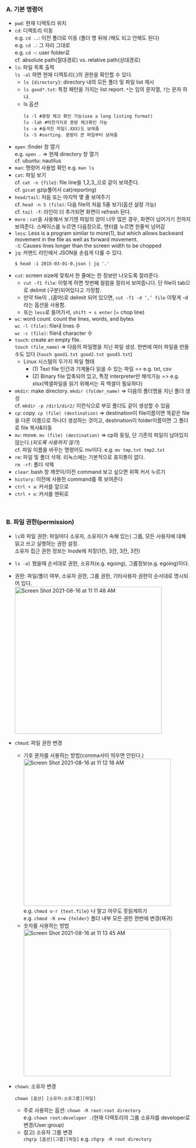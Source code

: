 ### A. 기본 명령어
  * `pwd`: 현재 디렉토리 위치
  * `cd`: 디렉토리 이동 <br> 
     e.g. `cd ..`: 이전 폴더로 이동 (폴더 명 뒤에 /해도 되고 안해도 된다)<br>
     e.g. `cd .`: 그 자리 그대로 <br>
     e.g. `cd ~`: user folder로 <br>
     cf. absolute path(절대경로) vs. relative path(상대경로)
  * `ls`: 파일 목록 출력 <br> `ls -al` 하면 현재 디렉토리(.)의 권한을 확인할 수 있다.
    * `ls {directory}`: directory 내의 모든 폴더 및 파일 list 제시
    * `ls good*.txt`: 특정 패턴을 가지는 list report. `*`는 임의 문자열, `?`는 문자 하나.
    * ls 옵션
      ```
      ls -l #용량 체크 확인 가능(use a long listing format)
      ls -lah #마찬가지로 용량 체크확인 가능
      ls -a #숨겨진 파일(.XXX)도 보여줌
      ls -S #sorting. 용량이 큰 파일부터 보여줌
      ```
  * `open` :finder 창 열기 <br>
     e.g. `open .` => 현재 directory 창 열기 <br>
     cf. ubuntu: nautilus
  * `man`: 명령어 사용법 확인 e.g. `man ls`
  * `cat`: 파일 보기 <br>
    cf. `cat -n {file}`: file line을 1,2,3,,으로 같이 보여준다. <br>
    cf. `gzcat` gzip풀어서 cat(reporting)
  * `head/tail`: 처음 또는 마지막 몇 줄 보여주기 <br> 
    cf. `head -n 5 (file)`: 다음 file의 처음 5줄 보기(옵션 설정 가능) <br>
    cf. `tail -f`: 라인이 더 추가되면 화면이 refresh 된다. 
  * `more` : `cat`을 사용해서 보기엔 파일의 양이 너무 많은 경우, 화면이 넘어가기 전까지 보여준다. 스페이스를 누르면 다음장으로, 엔터를 누르면 한줄씩 넘어감
  * `less`:   Less  is  a  program  similar  to  more(1), but which allows backward movement in the file as well as forward movement. <br>
    `-S`: Causes lines longer than the screen width to be  chopped
  * `jq`: 커맨드 라인에서 JSON을 손쉽게 다룰 수 있다. 
    ```
    $ head -1 2015-03-01-0.json | jq '.'
    ```
  * `cut`: screen size에 맞춰서 한 줄에는 한 정보만 나오도록 잘라준다.
    * `cut -f1 file`: 이렇게 하면 첫번째 컬럼을 잘라서 보여줍니다. 단 file이 tab으로 delimit (구분)되어있다고 가정함.
    * 만약 file이 `,`(콤마)로 delimit 되어 있으면, `cut -f1 -d ‘,’ file` 이렇게 -d 라는 옵션을 사용함.
    * 또는 `less`로 들어가서,  `shift + s enter` (= chop line)
  * `wc`: word count. count the lines, words, and bytes <br>
    `wc -l (file)`: file내 lines 수 <br>
    `wc -c (file)`: file내 character 수
  * `touch`: create an empty file. <br>
    `touch (file_name)` => 다음의 파일명을 지닌 파일 생성. 한번에 여러 파일을 만들수도 있다 (`touch good1.txt good2.txt good3.txt`)
    * Linux 시스템의 두가지 파일 형태
      * (1) Text file 인간과 기계둘다 읽을 수 있는 파일 => e.g. txt, csv
      * (2) Binary file  압축되어 있고, 특정 interpreter만 해석가능 => e.g. xlsx(엑셀파일을 읽기 위해서는 꼭 엑셀이 필요하다)
  * `mkdir`: make directory. `mkdir (folder_name)` => 다음의 폴더명을 지닌 폴더 생성 <br>
     cf. `mkdir -p /dir1/dir2/` 이런식으로 부모 폴더도 같이 생성할 수 있음
  * `cp`: copy. `cp (file) (destination)` => destination이 file이름이면 똑같은 file을 다른 이름으로 하나더 생성하는 것이고, destination이 folder이름이면 그 폴더로 file 복사&이동
  * `mv`: move. `mv (file) (destination)` => cp와 동일, 단 기존의 파일이 남아있지 않는다.(*되도록 사용하지 않기*) <br>
     cf. 파일 이름을 바꾸는 명령어도 mv이다. e.g. `mv tmp.txt tmp2.txt`
  * `rm`: 파일 및 폴더 삭제. 리눅스에는 기본적으로 휴지통이 없다. <br>
    `rm -rf`: 폴더 삭제 
  * `clear`: bash 창 깨끗이/이전 command 보고 싶으면 위쪽 커서 누르기
  * `history`: 이전에 사용한 command를 쭉 보여준다
  * `ctrl + a`: 커서를 앞으로
  * `ctrl + e`: 커서를 맨뒤로

<br>

### B. 파일 권한(permission)
  * `ls`와 파일 권한: 파일마다 소유자, 소유자(가 속해 있는) 그룹, 모든 사용자에 대해 읽고 쓰고 실행하는 권한 설정. <br> 소유자 접근 권한 정보는 Inode에 저장(1칸, 3칸, 3칸, 3칸)
  * `ls -al` 했을때 순서대로 권한, 소유자(e.g. egoing), 그룹정보(e.g. egoing)이다.
  * 권한: 파일/폴더 여부, 소유자 권한, 그룹 권한, 기타사용자 권한이 순서대로 명시되어 있다. <br>
    <img width="400" alt="Screen Shot 2021-08-16 at 11 11 48 AM" src="https://user-images.githubusercontent.com/43725183/129502379-ca8d0cbc-8e6e-49c5-af9d-f7c84e1fbf6f.png">

  * `chmod`: 파일 권한 변경
    * 기호 문자를 사용하는 방법(comma사이 띄우면 안된다.) <br>
      <img width="400" alt="Screen Shot 2021-08-16 at 11 12 18 AM" src="https://user-images.githubusercontent.com/43725183/129502417-b701a66f-67d3-4dd8-ad7c-d6aa1975a62b.png"><br>
      e.g. `chmod o-r {text.file}` 나 말고 아무도 못읽게하기 <br>
      e.g. `chmod -R o+w {folder}` 폴더 내부 모든 권한 한번에 변경(재귀)
    * 숫자를 사용하는 방법 <br>
      <img width="400" alt="Screen Shot 2021-08-16 at 11 13 45 AM" src="https://user-images.githubusercontent.com/43725183/129502523-d52d82c3-fe4b-4c6b-ab6a-2c19adc018de.png">

  * `chown`: 소유자 변경
    ```
    chown [옵션] [소유자:소유그룹][파일]
    ```
    * 주로 사용하는 옵션: `chown -R root:root directory` <br>
      e.g. `chown root:developer .`(현재 디렉토리의 그룹 소유자를 developer로 변경/User:group)
    * 참고) 소유자 그룹 변경 <br>
      `chgrp [옵션][그룹][파일]` e.g. `chgrp -R root directory`

